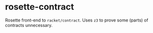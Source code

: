 rosette-contract
===

Rosette front-end to `racket/contract`.
Uses `z3` to prove some (parts) of contracts unnecessary.
